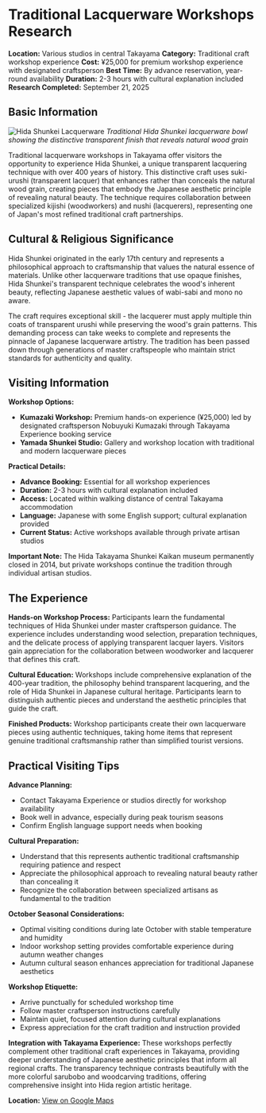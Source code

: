 # Traditional Lacquerware Workshops Research

**Location:** Various studios in central Takayama
**Category:** Traditional craft workshop experience
**Cost:** ¥25,000 for premium workshop experience with designated craftsperson
**Best Time:** By advance reservation, year-round availability
**Duration:** 2-3 hours with cultural explanation included
**Research Completed:** September 21, 2025

## Basic Information

![Hida Shunkei Lacquerware](https://upload.wikimedia.org/wikipedia/commons/thumb/5/55/Kawatsura_lacquerware_lunchboxes_exhibited_at_the_Akita_Furusato-mura.jpg/640px-Kawatsura_lacquerware_lunchboxes_exhibited_at_the_Akita_Furusato-mura.jpg)
*Traditional Hida Shunkei lacquerware bowl showing the distinctive transparent finish that reveals natural wood grain*

Traditional lacquerware workshops in Takayama offer visitors the opportunity to experience Hida Shunkei, a unique transparent lacquering technique with over 400 years of history. This distinctive craft uses suki-urushi (transparent lacquer) that enhances rather than conceals the natural wood grain, creating pieces that embody the Japanese aesthetic principle of revealing natural beauty. The technique requires collaboration between specialized kijishi (woodworkers) and nushi (lacquerers), representing one of Japan's most refined traditional craft partnerships.

## Cultural & Religious Significance

Hida Shunkei originated in the early 17th century and represents a philosophical approach to craftsmanship that values the natural essence of materials. Unlike other lacquerware traditions that use opaque finishes, Hida Shunkei's transparent technique celebrates the wood's inherent beauty, reflecting Japanese aesthetic values of wabi-sabi and mono no aware.

The craft requires exceptional skill - the lacquerer must apply multiple thin coats of transparent urushi while preserving the wood's grain patterns. This demanding process can take weeks to complete and represents the pinnacle of Japanese lacquerware artistry. The tradition has been passed down through generations of master craftspeople who maintain strict standards for authenticity and quality.

## Visiting Information

**Workshop Options:**
- **Kumazaki Workshop:** Premium hands-on experience (¥25,000) led by designated craftsperson Nobuyuki Kumazaki through Takayama Experience booking service
- **Yamada Shunkei Studio:** Gallery and workshop location with traditional and modern lacquerware pieces

**Practical Details:**
- **Advance Booking:** Essential for all workshop experiences
- **Duration:** 2-3 hours with cultural explanation included
- **Access:** Located within walking distance of central Takayama accommodation
- **Language:** Japanese with some English support; cultural explanation provided
- **Current Status:** Active workshops available through private artisan studios

**Important Note:** The Hida Takayama Shunkei Kaikan museum permanently closed in 2014, but private workshops continue the tradition through individual artisan studios.

## The Experience

**Hands-on Workshop Process:**
Participants learn the fundamental techniques of Hida Shunkei under master craftsperson guidance. The experience includes understanding wood selection, preparation techniques, and the delicate process of applying transparent lacquer layers. Visitors gain appreciation for the collaboration between woodworker and lacquerer that defines this craft.

**Cultural Education:**
Workshops include comprehensive explanation of the 400-year tradition, the philosophy behind transparent lacquering, and the role of Hida Shunkei in Japanese cultural heritage. Participants learn to distinguish authentic pieces and understand the aesthetic principles that guide the craft.

**Finished Products:**
Workshop participants create their own lacquerware pieces using authentic techniques, taking home items that represent genuine traditional craftsmanship rather than simplified tourist versions.

## Practical Visiting Tips

**Advance Planning:**
- Contact Takayama Experience or studios directly for workshop availability
- Book well in advance, especially during peak tourism seasons
- Confirm English language support needs when booking

**Cultural Preparation:**
- Understand that this represents authentic traditional craftsmanship requiring patience and respect
- Appreciate the philosophical approach to revealing natural beauty rather than concealing it
- Recognize the collaboration between specialized artisans as fundamental to the tradition

**October Seasonal Considerations:**
- Optimal visiting conditions during late October with stable temperature and humidity
- Indoor workshop setting provides comfortable experience during autumn weather changes
- Autumn cultural season enhances appreciation for traditional Japanese aesthetics

**Workshop Etiquette:**
- Arrive punctually for scheduled workshop time
- Follow master craftsperson instructions carefully
- Maintain quiet, focused attention during cultural explanations
- Express appreciation for the craft tradition and instruction provided

**Integration with Takayama Experience:**
These workshops perfectly complement other traditional craft experiences in Takayama, providing deeper understanding of Japanese aesthetic principles that inform all regional crafts. The transparency technique contrasts beautifully with the more colorful sarubobo and woodcarving traditions, offering comprehensive insight into Hida region artistic heritage.

**Location:** [View on Google Maps](https://maps.google.com/?q=Traditional+lacquerware+workshops,+Takayama,+Gifu+Prefecture)